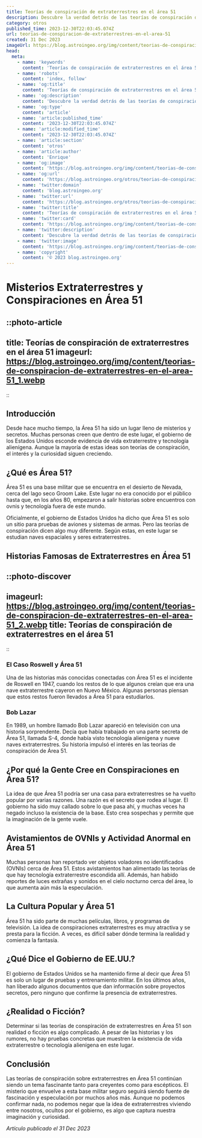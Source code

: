 ```yaml
---
title: Teorías de conspiración de extraterrestres en el área 51
description: Descubre la verdad detrás de las teorías de conspiración de extraterrestres en el Área 51. Exploramos los secretos y mitos que rodean esta base militar.
category: otros
published_time: 2023-12-30T22:03:45.074Z
url: teorias-de-conspiracion-de-extraterrestres-en-el-area-51
created: 31 Dec 2023
imageUrl: https://blog.astroingeo.org/img/content/teorias-de-conspiracion-de-extraterrestres-en-el-area-51_1.webp
head:
  meta:
    - name: 'keywords'
      content: 'Teorías de conspiración de extraterrestres en el área 51'
    - name: 'robots'
      content: 'index, follow'
    - name: 'og:title'
      content: 'Teorías de conspiración de extraterrestres en el área 51'
    - name: 'og:description'
      content: 'Descubre la verdad detrás de las teorías de conspiración de extraterrestres en el Área 51. Exploramos los secretos y mitos que rodean esta base militar.'
    - name: 'og:type'
      content: 'article'
    - name: 'article:published_time'
      content: '2023-12-30T22:03:45.074Z'
    - name: 'article:modified_time'
      content: '2023-12-30T22:03:45.074Z'
    - name: 'article:section'
      content: 'otros'
    - name: 'article:author'
      content: 'Enrique'
    - name: 'og:image'
      content: 'https://blog.astroingeo.org/img/content/teorias-de-conspiracion-de-extraterrestres-en-el-area-51_1.webp'
    - name: 'og:url'
      content: 'https://blog.astroingeo.org/otros/teorias-de-conspiracion-de-extraterrestres-en-el-area-51'
    - name: 'twitter:domain'
      content: 'blog.astroingeo.org'
    - name: 'twitter:url'
      content: 'https://blog.astroingeo.org/otros/teorias-de-conspiracion-de-extraterrestres-en-el-area-51'
    - name: 'twitter:title'
      content: 'Teorías de conspiración de extraterrestres en el área 51'
    - name: 'twitter:card'
      content: 'https://blog.astroingeo.org/img/content/teorias-de-conspiracion-de-extraterrestres-en-el-area-51_1.webp'
    - name: 'twitter:description'
      content: 'Descubre la verdad detrás de las teorías de conspiración de extraterrestres en el Área 51. Exploramos los secretos y mitos que rodean esta base militar.'
    - name: 'twitter:image'
      content: 'https://blog.astroingeo.org/img/content/teorias-de-conspiracion-de-extraterrestres-en-el-area-51_1.webp'
    - name: 'copyright'
      content: '© 2023 blog.astroingeo.org'
---
```

# Misterios Extraterrestres y Conspiraciones en Área 51

::photo-article
---
title: Teorías de conspiración de extraterrestres en el área 51
imageurl: https://blog.astroingeo.org/img/content/teorias-de-conspiracion-de-extraterrestres-en-el-area-51_1.webp
---
::

## Introducción

Desde hace mucho tiempo, la Área 51 ha sido un lugar lleno de misterios y secretos. Muchas personas creen que dentro de este lugar, el gobierno de los Estados Unidos esconde evidencia de vida extraterrestre y tecnología alienígena. Aunque la mayoría de estas ideas son teorías de conspiración, el interés y la curiosidad siguen creciendo.

## ¿Qué es Área 51?

Área 51 es una base militar que se encuentra en el desierto de Nevada, cerca del lago seco Groom Lake. Este lugar no era conocido por el público hasta que, en los años 80, empezaron a salir historias sobre encuentros con ovnis y tecnología fuera de este mundo.

Oficialmente, el gobierno de Estados Unidos ha dicho que Área 51 es solo un sitio para pruebas de aviones y sistemas de armas. Pero las teorías de conspiración dicen algo muy diferente. Según estas, en este lugar se estudian naves espaciales y seres extraterrestres.

## Historias Famosas de Extraterrestres en Área 51


::photo-discover
---
imageurl: https://blog.astroingeo.org/img/content/teorias-de-conspiracion-de-extraterrestres-en-el-area-51_2.webp
title: Teorías de conspiración de extraterrestres en el área 51
---
::

### El Caso Roswell y Área 51

Una de las historias más conocidas conectadas con Área 51 es el incidente de Roswell en 1947, cuando los restos de lo que algunos creían que era una nave extraterrestre cayeron en Nuevo México. Algunas personas piensan que estos restos fueron llevados a Área 51 para estudiarlos.

### Bob Lazar

En 1989, un hombre llamado Bob Lazar apareció en televisión con una historia sorprendente. Decía que había trabajado en una parte secreta de Área 51, llamada S-4, donde había visto tecnología alienígena y nueve naves extraterrestres. Su historia impulsó el interés en las teorías de conspiración de Área 51.

## ¿Por qué la Gente Cree en Conspiraciones en Área 51?

La idea de que Área 51 podría ser una casa para extraterrestres se ha vuelto popular por varias razones. Una razón es el secreto que rodea al lugar. El gobierno ha sido muy callado sobre lo que pasa ahí, y muchas veces ha negado incluso la existencia de la base. Esto crea sospechas y permite que la imaginación de la gente vuele.

## Avistamientos de OVNIs y Actividad Anormal en Área 51

Muchas personas han reportado ver objetos voladores no identificados (OVNIs) cerca de Área 51. Estos avistamientos han alimentado las teorías de que hay tecnología extraterrestre escondida allí. Además, han habido reportes de luces extrañas y sonidos en el cielo nocturno cerca del área, lo que aumenta aún más la especulación.

## La Cultura Popular y Área 51

Área 51 ha sido parte de muchas películas, libros, y programas de televisión. La idea de conspiraciones extraterrestres es muy atractiva y se presta para la ficción. A veces, es difícil saber dónde termina la realidad y comienza la fantasía.

## ¿Qué Dice el Gobierno de EE.UU.?

El gobierno de Estados Unidos se ha mantenido firme al decir que Área 51 es solo un lugar de pruebas y entrenamiento militar. En los últimos años, han liberado algunos documentos que dan información sobre proyectos secretos, pero ninguno que confirme la presencia de extraterrestres.

## ¿Realidad o Ficción?

Determinar si las teorías de conspiración de extraterrestres en Área 51 son realidad o ficción es algo complicado. A pesar de las historias y los rumores, no hay pruebas concretas que muestren la existencia de vida extraterrestre o tecnología alienígena en este lugar.

## Conclusión

Las teorías de conspiración sobre extraterrestres en Área 51 continúan siendo un tema fascinante tanto para creyentes como para escépticos. El misterio que envuelve a esta base militar seguro seguirá siendo fuente de fascinación y especulación por muchos años más. Aunque no podemos confirmar nada, no podemos negar que la idea de extraterrestres viviendo entre nosotros, ocultos por el gobierno, es algo que captura nuestra imaginación y curiosidad.

_Artículo publicado el 31 Dec 2023_
